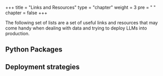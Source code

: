 +++
title = "Links and Resources"
type = "chapter"
weight = 3
pre = "<i class='fa fa-bolt'></i> "
chapter = false
+++

The following set of lists are a set of useful links and resources that may
come handy when dealing with data and trying to deploy LLMs into production.

## Python Packages


## Deployment strategies
